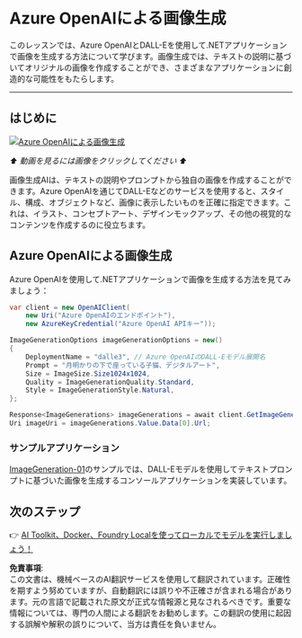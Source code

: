 # Azure OpenAIによる画像生成

このレッスンでは、Azure OpenAIとDALL-Eを使用して.NETアプリケーションで画像を生成する方法について学びます。画像生成では、テキストの説明に基づいてオリジナルの画像を作成することができ、さまざまなアプリケーションに創造的な可能性をもたらします。

---

## はじめに

[![Azure OpenAIによる画像生成](https://img.youtube.com/vi/ru3U8MHbFFI/0.jpg)](https://youtu.be/ru3U8MHbFFI?feature=shared)

_⬆️ 動画を見るには画像をクリックしてください ⬆️_

画像生成AIは、テキストの説明やプロンプトから独自の画像を作成することができます。Azure OpenAIを通じてDALL-Eなどのサービスを使用すると、スタイル、構成、オブジェクトなど、画像に表示したいものを正確に指定できます。これは、イラスト、コンセプトアート、デザインモックアップ、その他の視覚的なコンテンツを作成するのに役立ちます。

## Azure OpenAIによる画像生成

Azure OpenAIを使用して.NETアプリケーションで画像を生成する方法を見てみましょう：

```csharp
var client = new OpenAIClient(
    new Uri("Azure OpenAIのエンドポイント"), 
    new AzureKeyCredential("Azure OpenAI APIキー"));

ImageGenerationOptions imageGenerationOptions = new()
{
    DeploymentName = "dalle3", // Azure OpenAIのDALL-Eモデル展開名
    Prompt = "月明かりの下で座っている子猫、デジタルアート",
    Size = ImageSize.Size1024x1024,
    Quality = ImageGenerationQuality.Standard,
    Style = ImageGenerationStyle.Natural,
};

Response<ImageGenerations> imageGenerations = await client.GetImageGenerationsAsync(imageGenerationOptions);
Uri imageUri = imageGenerations.Value.Data[0].Url;
```

### サンプルアプリケーション

[ImageGeneration-01](./src/ImageGeneration-01)のサンプルでは、DALL-Eモデルを使用してテキストプロンプトに基づいた画像を生成するコンソールアプリケーションを実装しています。

## 次のステップ

👉 [AI Toolkit、Docker、Foundry Localを使ってローカルでモデルを実行しましょう！](../../../03-CoreGenerativeAITechniques/06-LocalModelRunners.md)

**免責事項**:  
この文書は、機械ベースのAI翻訳サービスを使用して翻訳されています。正確性を期すよう努めていますが、自動翻訳には誤りや不正確さが含まれる場合があります。元の言語で記載された原文が正式な情報源と見なされるべきです。重要な情報については、専門の人間による翻訳をお勧めします。この翻訳の使用に起因する誤解や解釈の誤りについて、当方は責任を負いません。